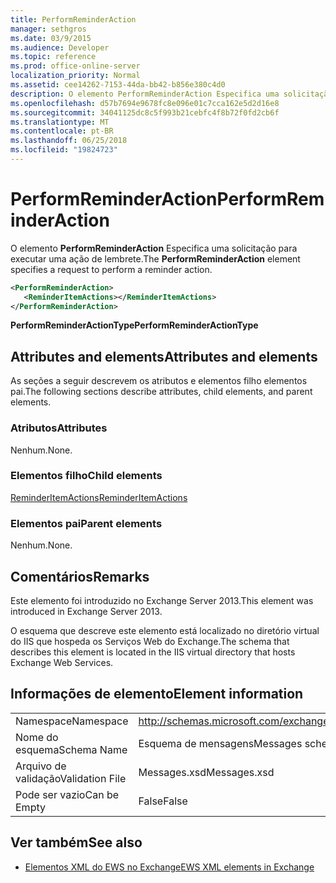 ```yaml
---
title: PerformReminderAction
manager: sethgros
ms.date: 03/9/2015
ms.audience: Developer
ms.topic: reference
ms.prod: office-online-server
localization_priority: Normal
ms.assetid: cee14262-7153-44da-bb42-b856e380c4d0
description: O elemento PerformReminderAction Especifica uma solicitação para executar uma ação de lembrete.
ms.openlocfilehash: d57b7694e9678fc8e096e01c7cca162e5d2d16e8
ms.sourcegitcommit: 34041125dc8c5f993b21cebfc4f8b72f0fd2cb6f
ms.translationtype: MT
ms.contentlocale: pt-BR
ms.lasthandoff: 06/25/2018
ms.locfileid: "19824723"
---
```

# <a name="performreminderaction"></a><span data-ttu-id="21b3a-103">PerformReminderAction</span><span class="sxs-lookup"><span data-stu-id="21b3a-103">PerformReminderAction</span></span>

<span data-ttu-id="21b3a-104">O elemento **PerformReminderAction** Especifica uma solicitação para executar uma ação de lembrete.</span><span class="sxs-lookup"><span data-stu-id="21b3a-104">The **PerformReminderAction** element specifies a request to perform a reminder action.</span></span> 
  
```XML
<PerformReminderAction>
   <ReminderItemActions></ReminderItemActions>
</PerformReminderAction>
```

 <span data-ttu-id="21b3a-105">**PerformReminderActionType**</span><span class="sxs-lookup"><span data-stu-id="21b3a-105">**PerformReminderActionType**</span></span>
## <a name="attributes-and-elements"></a><span data-ttu-id="21b3a-106">Attributes and elements</span><span class="sxs-lookup"><span data-stu-id="21b3a-106">Attributes and elements</span></span>

<span data-ttu-id="21b3a-107">As seções a seguir descrevem os atributos e elementos filho elementos pai.</span><span class="sxs-lookup"><span data-stu-id="21b3a-107">The following sections describe attributes, child elements, and parent elements.</span></span>
  
### <a name="attributes"></a><span data-ttu-id="21b3a-108">Atributos</span><span class="sxs-lookup"><span data-stu-id="21b3a-108">Attributes</span></span>

<span data-ttu-id="21b3a-109">Nenhum.</span><span class="sxs-lookup"><span data-stu-id="21b3a-109">None.</span></span>
  
### <a name="child-elements"></a><span data-ttu-id="21b3a-110">Elementos filho</span><span class="sxs-lookup"><span data-stu-id="21b3a-110">Child elements</span></span>

[<span data-ttu-id="21b3a-111">ReminderItemActions</span><span class="sxs-lookup"><span data-stu-id="21b3a-111">ReminderItemActions</span></span>](reminderitemactions.md)
  
### <a name="parent-elements"></a><span data-ttu-id="21b3a-112">Elementos pai</span><span class="sxs-lookup"><span data-stu-id="21b3a-112">Parent elements</span></span>

<span data-ttu-id="21b3a-113">Nenhum.</span><span class="sxs-lookup"><span data-stu-id="21b3a-113">None.</span></span>
  
## <a name="remarks"></a><span data-ttu-id="21b3a-114">Comentários</span><span class="sxs-lookup"><span data-stu-id="21b3a-114">Remarks</span></span>

<span data-ttu-id="21b3a-115">Este elemento foi introduzido no Exchange Server 2013.</span><span class="sxs-lookup"><span data-stu-id="21b3a-115">This element was introduced in Exchange Server 2013.</span></span>
  
<span data-ttu-id="21b3a-116">O esquema que descreve este elemento está localizado no diretório virtual do IIS que hospeda os Serviços Web do Exchange.</span><span class="sxs-lookup"><span data-stu-id="21b3a-116">The schema that describes this element is located in the IIS virtual directory that hosts Exchange Web Services.</span></span>
  
## <a name="element-information"></a><span data-ttu-id="21b3a-117">Informações de elemento</span><span class="sxs-lookup"><span data-stu-id="21b3a-117">Element information</span></span>

|||
|:-----|:-----|
|<span data-ttu-id="21b3a-118">Namespace</span><span class="sxs-lookup"><span data-stu-id="21b3a-118">Namespace</span></span>  <br/> |http://schemas.microsoft.com/exchange/services/2006/messages  <br/> |
|<span data-ttu-id="21b3a-119">Nome do esquema</span><span class="sxs-lookup"><span data-stu-id="21b3a-119">Schema Name</span></span>  <br/> |<span data-ttu-id="21b3a-120">Esquema de mensagens</span><span class="sxs-lookup"><span data-stu-id="21b3a-120">Messages schema</span></span>  <br/> |
|<span data-ttu-id="21b3a-121">Arquivo de validação</span><span class="sxs-lookup"><span data-stu-id="21b3a-121">Validation File</span></span>  <br/> |<span data-ttu-id="21b3a-122">Messages.xsd</span><span class="sxs-lookup"><span data-stu-id="21b3a-122">Messages.xsd</span></span>  <br/> |
|<span data-ttu-id="21b3a-123">Pode ser vazio</span><span class="sxs-lookup"><span data-stu-id="21b3a-123">Can be Empty</span></span>  <br/> |<span data-ttu-id="21b3a-124">False</span><span class="sxs-lookup"><span data-stu-id="21b3a-124">False</span></span>  <br/> |
   
## <a name="see-also"></a><span data-ttu-id="21b3a-125">Ver também</span><span class="sxs-lookup"><span data-stu-id="21b3a-125">See also</span></span>



- [<span data-ttu-id="21b3a-126">Elementos XML do EWS no Exchange</span><span class="sxs-lookup"><span data-stu-id="21b3a-126">EWS XML elements in Exchange</span></span>](ews-xml-elements-in-exchange.md)

